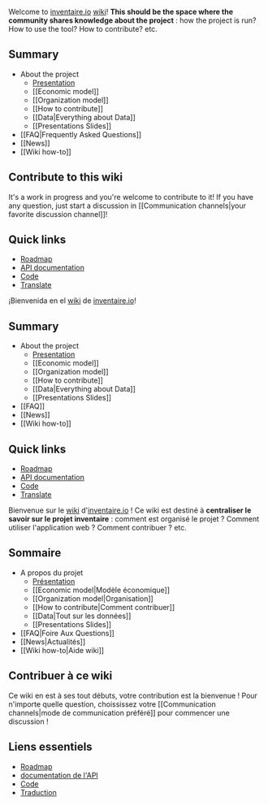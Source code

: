 <!-- LANG:EN -->

Welcome to [inventaire.io](https://inventaire.io) [wiki](https://en.wikipedia.org/wiki/Wiki)! **This should be the space where the community shares knowledge about the project** : how the project is run? How to use the tool? How to contribute? etc.

## Summary
* About the project
  * [Presentation](https://inventaire.io/welcome)
  * [[Economic model]]
  * [[Organization model]]
  * [[How to contribute]]
  * [[Data|Everything about Data]]
  * [[Presentations Slides]]
* [[FAQ|Frequently Asked Questions]]
* [[News]]
* [[Wiki how-to]]

## Contribute to this wiki
It's a work in progress and you're welcome to contribute to it! If you have any question, just start a discussion in [[Communication channels|your favorite discussion channel]]!

## Quick links
* [Roadmap](http://roadmap.inventaire.io/)
* [API documentation](http://api.inventaire.io/)
* [Code](http://git.inventaire.io/)
* [Translate](http://translate.inventaire.io/)

<!-- LANG:ES, title="Inicio" -->

¡Bienvenida en el [wiki](https://es.wikipedia.org/wiki/Wiki) de [inventaire.io](https://inventaire.io)!

## Summary
* About the project
  * [Presentation](https://inventaire.io/welcome)
  * [[Economic model]]
  * [[Organization model]]
  * [[How to contribute]]
  * [[Data|Everything about Data]]
  * [[Presentations Slides]]
* [[FAQ]]
* [[News]]
* [[Wiki how-to]]

## Quick links
* [Roadmap](http://roadmap.inventaire.io/)
* [API documentation](http://api.inventaire.io/)
* [Code](http://git.inventaire.io/)
* [Translate](http://translate.inventaire.io/)

<!-- LANG:FR, title="Accueil" -->

Bienvenue sur le [wiki](https://fr.wikipedia.org/wiki/Wiki) d'[inventaire.io](https://inventaire.io) ! Ce wiki est destiné à **centraliser le savoir sur le projet inventaire** : comment est organisé le projet ? Comment utiliser l'application web ? Comment contribuer ? etc.

## Sommaire
* A propos du projet
  * [Présentation](https://inventaire.io/welcome)
  * [[Economic model|Modèle économique]]
  * [[Organization model|Organisation]]
  * [[How to contribute|Comment contribuer]]
  * [[Data|Tout sur les données]]
  * [[Presentations Slides]]
* [[FAQ|Foire Aux Questions]]
* [[News|Actualités]]
* [[Wiki how-to|Aide wiki]]

## Contribuer à ce wiki
Ce wiki en est à ses tout débuts, votre contribution est la bienvenue ! Pour n'importe quelle question, choississez votre [[Communication channels|mode de communication préféré]] pour commencer une discussion !

## Liens essentiels
* [Roadmap](http://roadmap.inventaire.io/)
* [documentation de l'API](http://api.inventaire.io/)
* [Code](http://git.inventaire.io/)
* [Traduction](http://translate.inventaire.io/)